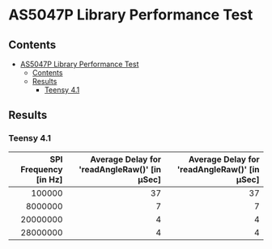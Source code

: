 # AS5047P Library Performance Test

## Contents

- [AS5047P Library Performance Test](#as5047p-library-performance-test)
  - [Contents](#contents)
  - [Results](#results)
    - [Teensy 4.1](#teensy-41)

## Results

### Teensy 4.1

| SPI Frequency [in Hz] | Average Delay for 'readAngleRaw()' [in µSec] | Average Delay for 'readAngleRaw()' [in µSec] |
|----------------------:|---------------------------------------------:|---------------------------------------------:|
| 100000                | 37                                           | 37                                           |
| 8000000               | 7                                            | 7                                            |
| 20000000              | 4                                            | 4                                            |
| 28000000              | 4                                            | 4                                            |
